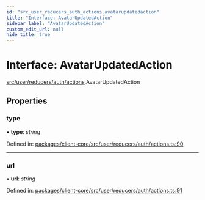 ```yaml
---
id: "src_user_reducers_auth_actions.avatarupdatedaction"
title: "Interface: AvatarUpdatedAction"
sidebar_label: "AvatarUpdatedAction"
custom_edit_url: null
hide_title: true
---
```


# Interface: AvatarUpdatedAction

[src/user/reducers/auth/actions](../modules/src_user_reducers_auth_actions.md).AvatarUpdatedAction

## Properties

### type

• **type**: *string*

Defined in: [packages/client-core/src/user/reducers/auth/actions.ts:90](https://github.com/xr3ngine/xr3ngine/blob/673ad6a5f/packages/client-core/src/user/reducers/auth/actions.ts#L90)

___

### url

• **url**: *string*

Defined in: [packages/client-core/src/user/reducers/auth/actions.ts:91](https://github.com/xr3ngine/xr3ngine/blob/673ad6a5f/packages/client-core/src/user/reducers/auth/actions.ts#L91)
